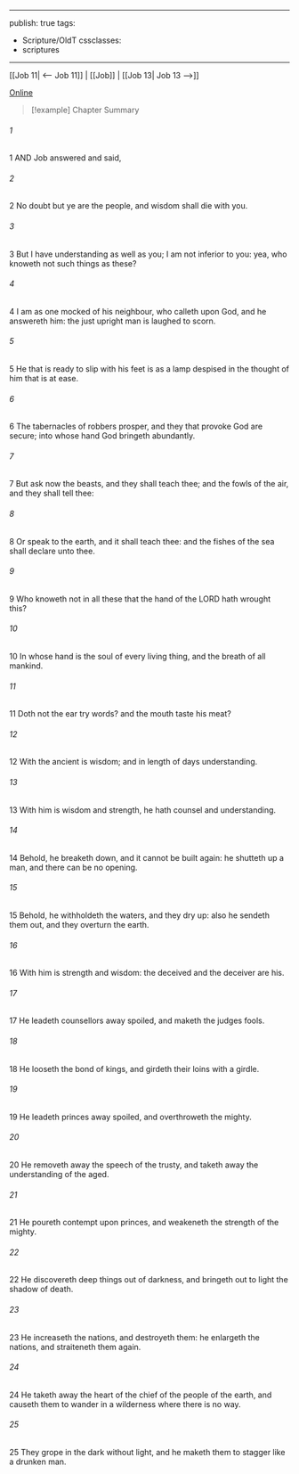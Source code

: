 

---
publish: true
tags:
  - Scripture/OldT
cssclasses:
  - scriptures
---
[[Job 11| <-- Job 11]] | [[Job]] | [[Job 13| Job 13 -->]]

[Online](https://churchofjesuschrist.org/study/scriptures/ot/job/12?lang=eng)

>[!example] Chapter Summary
>
###### 1
1 AND Job answered and said,
###### 2
2 No doubt but ye are the people, and wisdom shall die with you.
###### 3
3 But I have understanding as well as you; I am not inferior to you: yea, who knoweth not such things as these?
###### 4
4 I am as one mocked of his neighbour, who calleth upon God, and he answereth him: the just upright man is laughed to scorn.
###### 5
5 He that is ready to slip with his feet is as a lamp despised in the thought of him that is at ease.
###### 6
6 The tabernacles of robbers prosper, and they that provoke God are secure; into whose hand God bringeth abundantly.
###### 7
7 But ask now the beasts, and they shall teach thee; and the fowls of the air, and they shall tell thee:
###### 8
8 Or speak to the earth, and it shall teach thee: and the fishes of the sea shall declare unto thee.
###### 9
9 Who knoweth not in all these that the hand of the LORD hath wrought this?
###### 10
10 In whose hand is the soul of every living thing, and the breath of all mankind.
###### 11
11 Doth not the ear try words?  and the mouth taste his meat?
###### 12
12 With the ancient is wisdom; and in length of days understanding.
###### 13
13 With him is wisdom and strength, he hath counsel and understanding.
###### 14
14 Behold, he breaketh down, and it cannot be built again: he shutteth up a man, and there can be no opening.
###### 15
15 Behold, he withholdeth the waters, and they dry up: also he sendeth them out, and they overturn the earth.
###### 16
16 With him is strength and wisdom: the deceived and the deceiver are his.
###### 17
17 He leadeth counsellors away spoiled, and maketh the judges fools.
###### 18
18 He looseth the bond of kings, and girdeth their loins with a girdle.
###### 19
19 He leadeth princes away spoiled, and overthroweth the mighty.
###### 20
20 He removeth away the speech of the trusty, and taketh away the understanding of the aged.
###### 21
21 He poureth contempt upon princes, and weakeneth the strength of the mighty.
###### 22
22 He discovereth deep things out of darkness, and bringeth out to light the shadow of death.
###### 23
23 He increaseth the nations, and destroyeth them: he enlargeth the nations, and straiteneth them again.
###### 24
24 He taketh away the heart of the chief of the people of the earth, and causeth them to wander in a wilderness where there is no way.
###### 25
25 They grope in the dark without light, and he maketh them to stagger like a drunken man.



